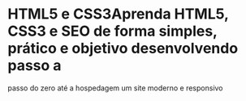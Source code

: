 #   HTML5 e  CSS3Aprenda HTML5, CSS3 e SEO de forma simples, prático e objetivo desenvolvendo passo a
passo do zero até a hospedagem um site moderno e responsivo
